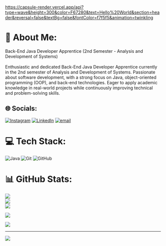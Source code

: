 https://capsule-render.vercel.app/api?type=wave&height=300&color=F67280&text=Hello%20World&section=header&reversal=false&textBg=false&fontColor=f7f5f5&animation=twinkling

# 💫 About Me:
Back-End Java Developer Apprentice (2nd Semester - Analysis and Development of Systems)<br><br>Enthusiastic and dedicated Back-End Java Developer Apprentice currently in the 2nd semester of Analysis and Development of Systems. Passionate about software development, with a strong focus on Java, object-oriented programming (OOP), and back-end technologies. Eager to apply academic knowledge in real-world projects while continuously improving technical and problem-solving skills.


## 🌐 Socials:
[![Instagram](https://img.shields.io/badge/Instagram-%23E4405F.svg?logo=Instagram&logoColor=white)](https://instagram.com/http://www.instagram.com/_salgueiroz/) [![LinkedIn](https://img.shields.io/badge/LinkedIn-%230077B5.svg?logo=linkedin&logoColor=white)](https://linkedin.com/in/https://www.linkedin.com/in/erica-salgueiro-2249b8350/) [![email](https://img.shields.io/badge/Email-D14836?logo=gmail&logoColor=white)](mailto:esalgueiro845@gmail.com) 

# 💻 Tech Stack:
![Java](https://img.shields.io/badge/java-%23ED8B00.svg?style=flat&logo=openjdk&logoColor=white) ![Git](https://img.shields.io/badge/git-%23F05033.svg?style=flat&logo=git&logoColor=white) ![GitHub](https://img.shields.io/badge/github-%23121011.svg?style=flat&logo=github&logoColor=white)
# 📊 GitHub Stats:
![](https://github-readme-stats.vercel.app/api?username=EricaSalgueiro&theme=dracula&hide_border=true&include_all_commits=true&count_private=false)<br/>
![](https://nirzak-streak-stats.vercel.app/?user=EricaSalgueiro&theme=dracula&hide_border=true)<br/>
![](https://github-readme-stats.vercel.app/api/top-langs/?username=EricaSalgueiro&theme=dracula&hide_border=true&include_all_commits=true&count_private=false&layout=compact)

![](https://quotes-github-readme.vercel.app/api?type=vetical&theme=radical)

![](https://github-contributor-stats.vercel.app/api?username=EricaSalgueiro&limit=5&theme=dark&combine_all_yearly_contributions=true)

---
[![](https://visitcount.itsvg.in/api?id=EricaSalgueiro&icon=7&color=5)](https://visitcount.itsvg.in)

<!-- Proudly created with GPRM ( https://gprm.itsvg.in ) -->
